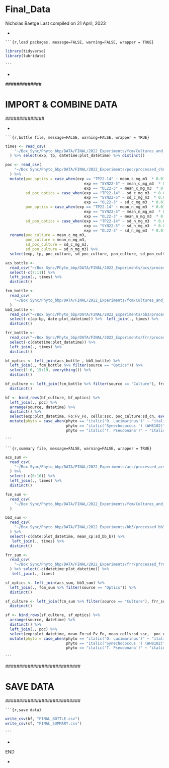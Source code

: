 Final_Data
================
Nicholas Baetge
Last compiled on 21 April, 2023

- 

<!-- -->

    ```{r,load packages, message=FALSE, warning=FALSE, wrapper = TRUE}

``` r
library(tidyverse)
library(lubridate)
```

    ```

- 

############# 

# IMPORT & COMBINE DATA

############## 

- 

<!-- -->

    ```{r,bottle file, message=FALSE, warning=FALSE, wrapper = TRUE}

``` r
times <- read_csv(
    "~/Box Sync/Phyto_bbp/DATA/FINAL/2022_Experiments/fcm/Cultures_and_Optics/processed_fcm_bottle.csv"
  ) %>% select(exp, tp, datetime:plot_datetime) %>% distinct() 

poc <- read_csv(
    "~/Box Sync/Phyto_bbp/DATA/FINAL/2022_Experiments/poc/processed_chn.csv"
  ) %>% 
  mutate(poc_optics = case_when(exp == "TP22-14" ~ mean_c_mg_m3  * 0.013,
                                   exp == "SYN22-5" ~ mean_c_mg_m3  * 0.009,
                                   exp == "OL22-3" ~ mean_c_mg_m3  * 0.01),
         sd_poc_optics = case_when(exp == "TP22-14" ~ sd_c_mg_m3  * 0.013,
                                   exp == "SYN22-5" ~ sd_c_mg_m3  * 0.009,
                                   exp == "OL22-3" ~ sd_c_mg_m3  * 0.01),
         pon_optics = case_when(exp == "TP22-14" ~ mean_n_mg_m3  * 0.013,
                                   exp == "SYN22-5" ~ mean_n_mg_m3  * 0.009,
                                   exp == "OL22-3" ~ mean_n_mg_m3  * 0.01),
         sd_pon_optics = case_when(exp == "TP22-14" ~ sd_n_mg_m3  * 0.013,
                                   exp == "SYN22-5" ~ sd_n_mg_m3  * 0.009,
                                   exp == "OL22-3" ~ sd_n_mg_m3  * 0.01)) %>% 
  rename(poc_culture = mean_c_mg_m3,
         pon_culture = mean_n_mg_m3,
         sd_poc_culture = sd_c_mg_m3,
         sd_pon_culture = sd_n_mg_m3) %>% 
  select(exp, tp, poc_culture, sd_poc_culture, pon_culture, sd_pon_culture, poc_optics, sd_poc_optics, pon_optics, sd_pon_optics, mean_cn, sd_cn)

acs_bottle <-
  read_csv("~/Box Sync/Phyto_bbp/DATA/FINAL/2022_Experiments/acs/processed_acs_bottle.csv") %>% 
  select(-c(7:11)) %>% 
  left_join(., times) %>% 
  distinct()

fcm_bottle <-
  read_csv(
    "~/Box Sync/Phyto_bbp/DATA/FINAL/2022_Experiments/fcm/Cultures_and_Optics/processed_fcm_bottle.csv"
  )
bb3_bottle <-
  read_csv("~/Box Sync/Phyto_bbp/DATA/FINAL/2022_Experiments/bb3/processed_bb3_bottle.csv") %>% 
  select(-c(ap:bp, date:plot_datetime)) %>%  left_join(., times) %>% 
  distinct()

frr_bottle <-
  read_csv("~/Box Sync/Phyto_bbp/DATA/FINAL/2022_Experiments/frr/processed_frr_bottle.csv") %>% 
  select(-c(datetime:plot_datetime)) %>% 
  left_join(., times) %>% 
  distinct()

bf_optics <- left_join(acs_bottle , bb3_bottle) %>% 
  left_join(., fcm_bottle %>% filter(source == "Optics")) %>% 
  select(1:6, 15:19, everything()) %>% 
  distinct()

bf_culture <- left_join(fcm_bottle %>% filter(source == "Culture"), frr_bottle) %>% 
  distinct()

bf <- bind_rows(bf_culture, bf_optics) %>% 
  left_join(., poc) %>% 
  arrange(source, datetime) %>% 
  distinct() %>% 
  select(exp:plot_datetime, Fo:Fv_Fo, cells:ssc, poc_culture:sd_cn, everything()) %>% 
  mutate(phyto = case_when(phyto == "italic('O. Lucimarinus')" ~ "italic('O. lucimarinus')",
                           phyto == "italic('Synechococcus ') (WH8102)" ~ "italic('Synechococcus ') (WH8102)",
                           phyto == "italic('T. Pseudonana')" ~ "italic('T. pseudonana')"))
```

    ```

    ```{r,summary file, message=FALSE, warning=FALSE, wrapper = TRUE}

``` r
acs_sum <-
  read_csv(
    "~/Box Sync/Phyto_bbp/DATA/FINAL/2022_Experiments/acs/processed_acs_summary.csv"
  ) %>% 
  select(-c(6:10)) %>% 
  left_join(., times) %>% 
  distinct()

fcm_sum <-
  read_csv(
    "~/Box Sync/Phyto_bbp/DATA/FINAL/2022_Experiments/fcm/Cultures_and_Optics/processed_fcm_summary.csv"
  )

bb3_sum <-
  read_csv(
    "~/Box Sync/Phyto_bbp/DATA/FINAL/2022_Experiments/bb3/processed_bb3_summary.csv"
  ) %>% 
  select(-c(date:plot_datetime, mean_cp:sd_bb_b)) %>% 
   left_join(., times) %>% 
  distinct()

frr_sum <-
  read_csv(
    "~/Box Sync/Phyto_bbp/DATA/FINAL/2022_Experiments/frr/processed_frr_summary.csv"
  ) %>% select(-c(datetime:plot_datetime)) %>% 
   left_join(., times) 

sf_optics <- left_join(acs_sum, bb3_sum) %>% 
  left_join(., fcm_sum %>% filter(source == "Optics")) %>% 
  distinct()

sf_culture <- left_join(fcm_sum %>% filter(source == "Culture"), frr_sum) %>% 
  distinct()

sf <- bind_rows(sf_culture, sf_optics) %>% 
  arrange(source, datetime) %>% 
  distinct() %>% 
  left_join(., poc) %>% 
  select(exp:plot_datetime, mean_Fo:sd_Fv_Fo, mean_cells:sd_ssc,  poc_culture:sd_cn,  everything()) %>% 
  mutate(phyto = case_when(phyto == "italic('O. Lucimarinus')" ~ "italic('O. lucimarinus')",
                           phyto == "italic('Synechococcus ') (WH8102)" ~ "italic('Synechococcus ') (WH8102)",
                           phyto == "italic('T. Pseudonana')" ~ "italic('T. pseudonana')"))
```

    ```

########################### 

# SAVE DATA

########################### 

    ```{r,save data}

``` r
write_csv(bf, "FINAL_BOTTLE.csv")
write_csv(sf, "FINAL_SUMMARY.csv")
```

    ```

- 

END

- 
